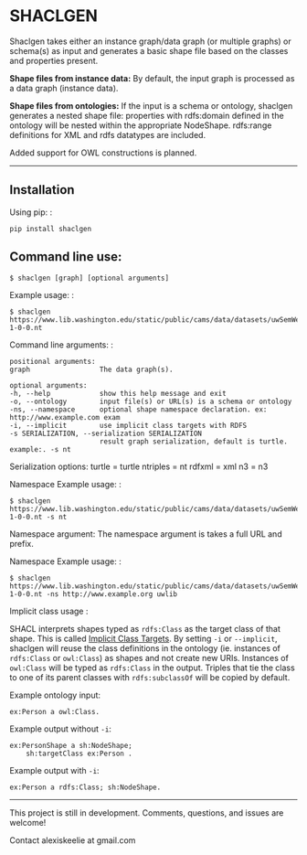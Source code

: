 SHACLGEN
========

Shaclgen takes either an instance graph/data graph (or multiple graphs) or schema(s) as input and
generates a basic shape file based on the classes and properties
present.

**Shape files from instance data:** By default, the input graph is
processed as a data graph (instance data).

**Shape files from ontologies:** If the input is a schema or ontology,
shaclgen generates a nested shape file: properties with rdfs:domain
defined in the ontology will be nested within the appropriate NodeShape.
rdfs:range definitions for XML and rdfs datatypes are included.

Added support for OWL constructions is planned.

* * * * *

Installation
------------

Using pip: :

    pip install shaclgen


Command line use:
-----------------

    $ shaclgen [graph] [optional arguments]

Example usage: :

    $ shaclgen https://www.lib.washington.edu/static/public/cams/data/datasets/uwSemWebParts/webResource-1-0-0.nt

Command line arguments: :

    positional arguments:
    graph                 The data graph(s).

    optional arguments:
    -h, --help            show this help message and exit
    -o, --ontology        input file(s) or URL(s) is a schema or ontology
    -ns, --namespace      optional shape namespace declaration. ex: http://www.example.com exam
    -i, --implicit        use implicit class targets with RDFS
    -s SERIALIZATION, --serialization SERIALIZATION
                          result graph serialization, default is turtle. example:. -s nt

Serialization options:
        turtle = turtle
        ntriples = nt
        rdfxml = xml
        n3 = n3

Namespace Example usage: :

    $ shaclgen https://www.lib.washington.edu/static/public/cams/data/datasets/uwSemWebParts/webResource-1-0-0.nt -s nt


Namespace argument:
    The namespace argument is takes a full URL and prefix.

Namespace Example usage: :

    $ shaclgen https://www.lib.washington.edu/static/public/cams/data/datasets/uwSemWebParts/webResource-1-0-0.nt -ns http://www.example.org uwlib

Implicit class usage :

SHACL interprets shapes typed as `rdfs:Class` as the target class of that shape. This is called [Implicit Class Targets](https://www.w3.org/TR/shacl/#implicit-targetClass). 
By setting `-i` or `--implicit`, shaclgen will reuse the class definitions in the ontology (ie. instances of `rdfs:Class` or `owl:Class`) as shapes and not create new URIs.
Instances of `owl:Class` will be typed as `rdfs:Class` in the output.
Triples that tie the class to one of its parent classes with `rdfs:subclassOf` will be copied by default.

Example ontology input:

    ex:Person a owl:Class.

Example output without `-i`:

    ex:PersonShape a sh:NodeShape;
        sh:targetClass ex:Person .

Example output with `-i`:

    ex:Person a rdfs:Class; sh:NodeShape.


* * * * *

This project is still in development. Comments, questions, and issues
are welcome!

Contact alexiskeelie at gmail.com
